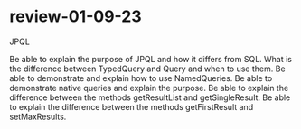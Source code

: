 # review-01-09-23

JPQL

Be able to explain the purpose of JPQL and how it differs from SQL.
What is the difference between TypedQuery and Query and when to use them.
Be able to demonstrate and explain how to use NamedQueries.
Be able to demonstrate native queries and explain the purpose.
Be able to explain the difference between the methods getResultList and getSingleResult.
Be able to explain the difference between the methods getFirstResult and setMaxResults.
